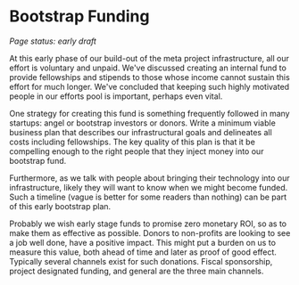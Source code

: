 # Bootstrap Funding

_Page status: early draft_

At this early phase of our build-out of the meta project infrastructure, all our effort is voluntary and unpaid. We've discussed creating an internal fund to provide fellowships and stipends to those whose income cannot sustain this effort for much longer. We've concluded that keeping such highly motivated people in our efforts pool is important, perhaps even vital.

One strategy for creating this fund is something frequently followed in many startups: angel or bootstrap investors or donors. Write a minimum viable business plan that describes our infrastructural goals and delineates all costs including fellowships. The key quality of this plan is that it be compelling enough to the right people that they inject money into our bootstrap fund.

Furthermore, as we talk with people about bringing their technology into our infrastructure, likely they will want to know when we might become funded. Such a timeline (vague is better for some readers than nothing) can be part of this early bootstrap plan.

Probably we wish early stage funds to promise zero monetary ROI, so as to make them as effective as possible. Donors to non-profits are looking to see a job well done, have a positive impact. This might put a burden on us to measure this value, both ahead of time and later as proof of good effect. Typically several channels exist for such donations. Fiscal sponsorship, project designated funding, and general are the three main channels.